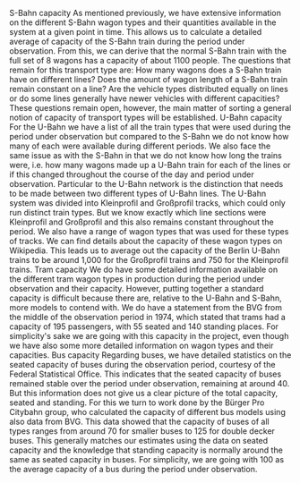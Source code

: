 S-Bahn capacity
As mentioned previously, we have extensive information on the different S-Bahn wagon types and their quantities available in the system at a given point in time. This allows us to calculate a detailed average of capacity of the S-Bahn train during the period under observation. From this, we can derive that the normal S-Bahn train with the full set of 8 wagons has a capacity of about 1100 people. The questions that remain for this transport type are: How many wagons does a S-Bahn train have on different lines? Does the amount of wagon length of a S-Bahn train remain constant on a line? Are the vehicle types distributed equally on lines or do some lines generally have newer vehicles with different capacities? These questions remain open, however, the main matter of sorting a general notion of capacity of transport types will be established.
U-Bahn capacity
For the U-Bahn we have a list of all the train types that were used during the period under observation but compared to the S-Bahn we do not know how many of each were available during different periods. We also face the same issue as with the S-Bahn in that we do not know how long the trains were, i.e. how many wagons made up a U-Bahn train for each of the lines or if this changed throughout the course of the day and period under observation. 
Particular to the U-Bahn network is the distinction that needs to be made between two different types of U-Bahn lines. The U-Bahn system was divided into Kleinprofil and Großprofil tracks, which could only run distinct train types. But we know exactly which line sections were Kleinprofil and Großprofil and this also remains constant throughout the period.  We also have a range of wagon types that was used for these types of tracks. We can find details about the capacity of these wagon types on Wikipedia.  This leads us to average out the capacity of the Berlin U-Bahn trains to be around 1,000 for the Großprofil trains and 750 for the Kleinprofil trains.
Tram capacity
We do have some detailed information available on the different tram wagon types in production during the period under observation and their capacity. However, putting together a standard capacity is difficult because there are, relative to the U-Bahn and S-Bahn, more models to contend with. We do have a statement from the BVG from the middle of the observation period in 1974, which stated that trams had a capacity of 195 passengers, with 55 seated and 140 standing places.  For simplicity's sake we are going with this capacity in the project, even though we have also some more detailed information on wagon types and their capacities.
Bus capacity
Regarding buses, we have detailed statistics on the seated capacity of buses during the observation period, courtesy of the Federal Statistical Office.  This indicates that the seated capacity of buses remained stable over the period under observation, remaining at around 40. But this information does not give us a clear picture of the total capacity, seated and standing. For this we turn to work done by the Bürger Pro Citybahn group, who calculated the capacity of different bus models using also data from BVG. This data showed that the capacity of buses of all types ranges from around 70 for smaller buses to 125 for double decker buses.  This generally matches our estimates using the data on seated capacity and the knowledge that standing capacity is normally around the same as seated capacity in buses. For simplicity, we are going with 100 as the average capacity of a bus during the period under observation.
